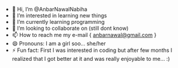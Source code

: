 - 👋 Hi, I’m @AnbarNawalNabiha
- 👀 I’m interested in learning new things
- 🌱 I’m currently learning programming
- 💞️ I’m looking to collaborate on (still dont know)
- 📫 How to reach me my e-mail { anbarnawal@gmail.com }
- 😄 Pronouns: I am a girl soo... she/her
- ⚡ Fun fact: First I was interested in coding but after few months I realized that I got better at it and was really enjoyable to me... :) 

<!---
AnbarNawalNabiha/AnbarNawalNabiha is a ✨ special ✨ repository because its `README.md` (this file) appears on your GitHub profile.
You can click the Preview link to take a look at your changes.
--->
